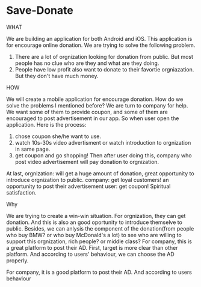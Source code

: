 # Save-Donate

WHAT

We are building an application for both Android and iOS.
This application is for encourage online donation. 
We are trying to solve the following problem. 
1. There are a lot of orgnization looking for donation from public. But most people has no clue who are they and what are they doing.
2. People have low profit also want to donate to their favortie orgniazation. But they don't have much money. 

HOW

We will create a mobile application for encourage donation. 
How do we solve the problems I mentioned before? We are turn to company for help. We want some of them to provide coupon, and some of them are encouraged to post advertisement in our app.
So when user open the application. Here is the process:
1) chose coupon she/he want to use.
2) watch 10s-30s video advertisment or watch introduction to orgnization in same page.
3) get coupon and go shopping!
Then after user doing this, company who post video advertisement will pay donation to orgnization. 

At last,
orgnization: will get a huge amount of donation, great opportunity to introduce orgnization to public.
company: get loyal customers! an opportunity to post their advertisement
user: get coupon! Spiritual satisfaction.

Why

We are trying to create a win-win situation. 
For orgnization, they can get donation. And this is also an good oportunity to introduce themselve to public. Besides, we can anlysis the component of the donation(from people who buy BMW? or who buy McDonald's a lot) to see who are willing to support this orgnization, rich people? or middle class?
For company, this is a great platform to post their AD. First, target is more clear than other platform. And according to users' behaviour, we can choose the AD properly.   

For company, it is a good platform to post their AD. And according to users behaviour
